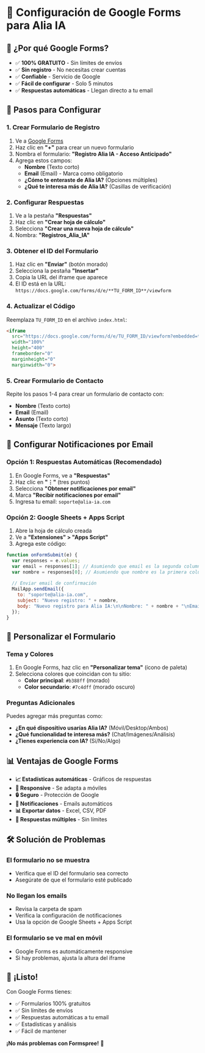 # 📝 Configuración de Google Forms para Alia IA

## 🎯 ¿Por qué Google Forms?

- ✅ **100% GRATUITO** - Sin límites de envíos
- ✅ **Sin registro** - No necesitas crear cuentas
- ✅ **Confiable** - Servicio de Google
- ✅ **Fácil de configurar** - Solo 5 minutos
- ✅ **Respuestas automáticas** - Llegan directo a tu email

## 🚀 Pasos para Configurar

### 1. Crear Formulario de Registro

1. Ve a [Google Forms](https://forms.google.com)
2. Haz clic en **"+"** para crear un nuevo formulario
3. Nombra el formulario: **"Registro Alia IA - Acceso Anticipado"**
4. Agrega estos campos:
   - **Nombre** (Texto corto)
   - **Email** (Email) - Marca como obligatorio
   - **¿Cómo te enteraste de Alia IA?** (Opciones múltiples)
   - **¿Qué te interesa más de Alia IA?** (Casillas de verificación)

### 2. Configurar Respuestas

1. Ve a la pestaña **"Respuestas"**
2. Haz clic en **"Crear hoja de cálculo"**
3. Selecciona **"Crear una nueva hoja de cálculo"**
4. Nombra: **"Registros_Alia_IA"**

### 3. Obtener el ID del Formulario

1. Haz clic en **"Enviar"** (botón morado)
2. Selecciona la pestaña **"Insertar"**
3. Copia la URL del iframe que aparece
4. El ID está en la URL: `https://docs.google.com/forms/d/e/**TU_FORM_ID**/viewform`

### 4. Actualizar el Código

Reemplaza `TU_FORM_ID` en el archivo `index.html`:

```html
<iframe 
  src="https://docs.google.com/forms/d/e/TU_FORM_ID/viewform?embedded=true" 
  width="100%" 
  height="400" 
  frameborder="0" 
  marginheight="0" 
  marginwidth="0">
```

### 5. Crear Formulario de Contacto

Repite los pasos 1-4 para crear un formulario de contacto con:
- **Nombre** (Texto corto)
- **Email** (Email)
- **Asunto** (Texto corto)
- **Mensaje** (Texto largo)

## 📧 Configurar Notificaciones por Email

### Opción 1: Respuestas Automáticas (Recomendado)

1. En Google Forms, ve a **"Respuestas"**
2. Haz clic en **"⋮"** (tres puntos)
3. Selecciona **"Obtener notificaciones por email"**
4. Marca **"Recibir notificaciones por email"**
5. Ingresa tu email: `soporte@alia-ia.com`

### Opción 2: Google Sheets + Apps Script

1. Abre la hoja de cálculo creada
2. Ve a **"Extensiones" > "Apps Script"**
3. Agrega este código:

```javascript
function onFormSubmit(e) {
  var responses = e.values;
  var email = responses[1]; // Asumiendo que email es la segunda columna
  var nombre = responses[0]; // Asumiendo que nombre es la primera columna
  
  // Enviar email de confirmación
  MailApp.sendEmail({
    to: "soporte@alia-ia.com",
    subject: "Nuevo registro: " + nombre,
    body: "Nuevo registro para Alia IA:\n\nNombre: " + nombre + "\nEmail: " + email
  });
}
```

## 🎨 Personalizar el Formulario

### Tema y Colores

1. En Google Forms, haz clic en **"Personalizar tema"** (ícono de paleta)
2. Selecciona colores que coincidan con tu sitio:
   - **Color principal**: `#b388ff` (morado)
   - **Color secundario**: `#7c4dff` (morado oscuro)

### Preguntas Adicionales

Puedes agregar más preguntas como:
- **¿En qué dispositivo usarías Alia IA?** (Móvil/Desktop/Ambos)
- **¿Qué funcionalidad te interesa más?** (Chat/Imágenes/Análisis)
- **¿Tienes experiencia con IA?** (Sí/No/Algo)

## 📊 Ventajas de Google Forms

- **📈 Estadísticas automáticas** - Gráficos de respuestas
- **📱 Responsive** - Se adapta a móviles
- **🔒 Seguro** - Protección de Google
- **📧 Notificaciones** - Emails automáticos
- **📊 Exportar datos** - Excel, CSV, PDF
- **🔄 Respuestas múltiples** - Sin límites

## 🛠️ Solución de Problemas

### El formulario no se muestra
- Verifica que el ID del formulario sea correcto
- Asegúrate de que el formulario esté publicado

### No llegan los emails
- Revisa la carpeta de spam
- Verifica la configuración de notificaciones
- Usa la opción de Google Sheets + Apps Script

### El formulario se ve mal en móvil
- Google Forms es automáticamente responsive
- Si hay problemas, ajusta la altura del iframe

## 🎉 ¡Listo!

Con Google Forms tienes:
- ✅ Formularios 100% gratuitos
- ✅ Sin límites de envíos
- ✅ Respuestas automáticas a tu email
- ✅ Estadísticas y análisis
- ✅ Fácil de mantener

**¡No más problemas con Formspree!** 🚀
